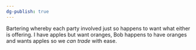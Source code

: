 ```yaml
---
dg-publish: true
---
```

Bartering whereby each party involved just so happens to want what either is offering.
I have apples but want oranges, Bob happens to have oranges and wants apples so we _can trade_ with ease.